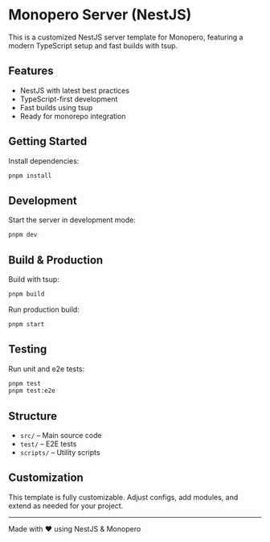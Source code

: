 # Monopero Server (NestJS)

This is a customized NestJS server template for Monopero, featuring a modern TypeScript setup and fast builds with tsup.

## Features

- NestJS with latest best practices
- TypeScript-first development
- Fast builds using tsup
- Ready for monorepo integration

## Getting Started

Install dependencies:

```bash
pnpm install
```

## Development

Start the server in development mode:

```bash
pnpm dev
```

## Build & Production

Build with tsup:

```bash
pnpm build
```

Run production build:

```bash
pnpm start
```

## Testing

Run unit and e2e tests:

```bash
pnpm test
pnpm test:e2e
```

## Structure

- `src/` – Main source code
- `test/` – E2E tests
- `scripts/` – Utility scripts

## Customization

This template is fully customizable. Adjust configs, add modules, and extend as needed for your project.

---

Made with ❤️ using NestJS & Monopero
